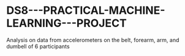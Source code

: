 # DS8---PRACTICAL-MACHINE-LEARNING---PROJECT
Analysis on data from accelerometers on the belt, forearm, arm, and dumbell of 6 participants
